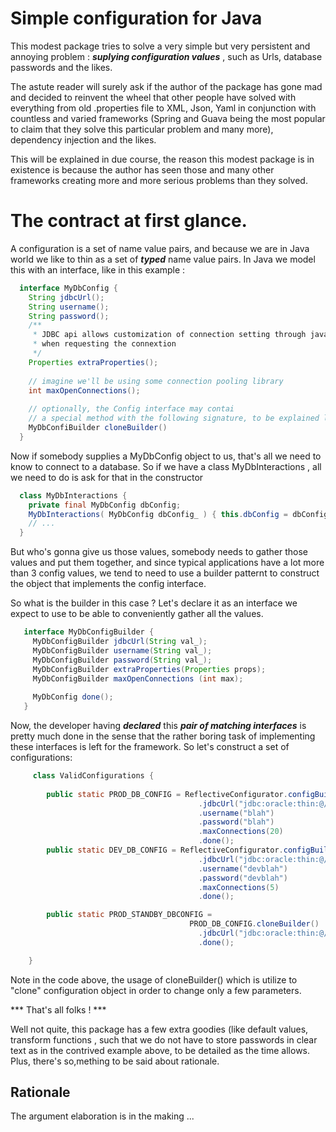 # Simple configuration for Java

This modest package tries to solve a very simple but very persistent and annoying problem : ***suplying configuration values*** , such as Urls, database passwords and the likes.

The astute reader will surely ask if the author of the package has gone mad and decided to reinvent the wheel that other people have solved with everything from old .properties file to XML, Json, Yaml in conjunction with countless and varied frameworks (Spring and Guava being the most popular to claim that they solve this particular problem and many more), dependency injection and the likes. 

This will be explained in due course, the reason this modest package is in existence is because the author has seen those and many other frameworks creating more and more serious problems than they solved.

# The contract at first glance.

A configuration is a set of name value pairs, and because we are in Java world we like to thin as a set of ***typed*** name value pairs. In Java we model this with an interface, like in this example :


```java
  interface MyDbConfig {
    String jdbcUrl();
    String username();
    String password();
    /**
     * JDBC api allows customization of connection setting through java.util.Properties to be passed to the driver
     * when requesting the connextion
     */
    Properties extraProperties();
    
    // imagine we'll be using some connection pooling library
    int maxOpenConnections();
    
    // optionally, the Config interface may contai
    // a special method with the following signature, to be explained later
    MyDbConfiBuilder cloneBuilder()
  }
```

Now if somebody supplies a MyDbConfig object to us, that's all we need to know to connect to a database. So if we have a class MyDbInteractions , all we need to do is ask for that in the constructor


```java
  class MyDbInteractions {
    private final MyDbConfig dbConfig;
    MyDbInteractions( MyDbConfig dbConfig_ ) { this.dbConfig = dbConfig_; } // and we're in business
    // ... 
  }
```
But who's gonna give us those values, somebody needs to gather those values and put them together, and since typical applications have a lot more than 3 config values, we tend to need to use a builder patternt to construct the object that implements the config interface. 

So what is the builder in this case ? Let's declare it as an interface we expect to use to be able to conveniently gather all the values.

```java
   interface MyDbConfigBuilder {
     MyDbConfigBuilder jdbcUrl(String val_);
     MyDbConfigBuilder username(String val_);
     MyDbConfigBuilder password(String val_);
     MyDbConfigBuilder extraProperties(Properties props);
     MyDbConfigBuilder maxOpenConnections (int max);
     
     MyDbConfig done();
   }
```

Now, the developer having ***declared*** this ***pair of matching interfaces*** is pretty much done in the sense that the rather boring task of implementing these interfaces is left for the framework. So let's construct a set of configurations:

```java
     class ValidConfigurations {
        
        public static PROD_DB_CONFIG = ReflectiveConfigurator.configBuilderFor( MyDbConfig.class, MyDbConfigBuilder.class)
                                          .jdbcUrl("jdbc:oracle:thin:@//myProdDbServer:1521/orcl")
                                          .username("blah")
                                          .password("blah")
                                          .maxConnections(20)
                                          .done();
        public static DEV_DB_CONFIG = ReflectiveConfigurator.configBuilderFor( MyDbConfig.class, MyDbConfigBuilder.class)
                                          .jdbcUrl("jdbc:oracle:thin:@//localhost:1521/orcl")
                                          .username("devblah")
                                          .password("devblah")
                                          .maxConnections(5)
                                          .done();                                          

        public static PROD_STANDBY_DBCONFIG = 
                                        PROD_DB_CONFIG.cloneBuilder()
                                          .jdbcUrl("jdbc:oracle:thin:@//standbyDBserver:1521/orcl")
                                          .done();                                          

    }
```    
 
Note in the code above, the usage of cloneBuilder() which is utilize to "clone" configuration object in order to change only a few parameters.
 
*** That's all folks ! *** 

Well not quite, this package has a few extra goodies (like default values, transform functions , such that we do not have to store passwords in clear text as in the contrived example above, to be detailed as the time allows. Plus, there's so,mething to be said about rationale.

## Rationale

The argument elaboration is in the making ...
